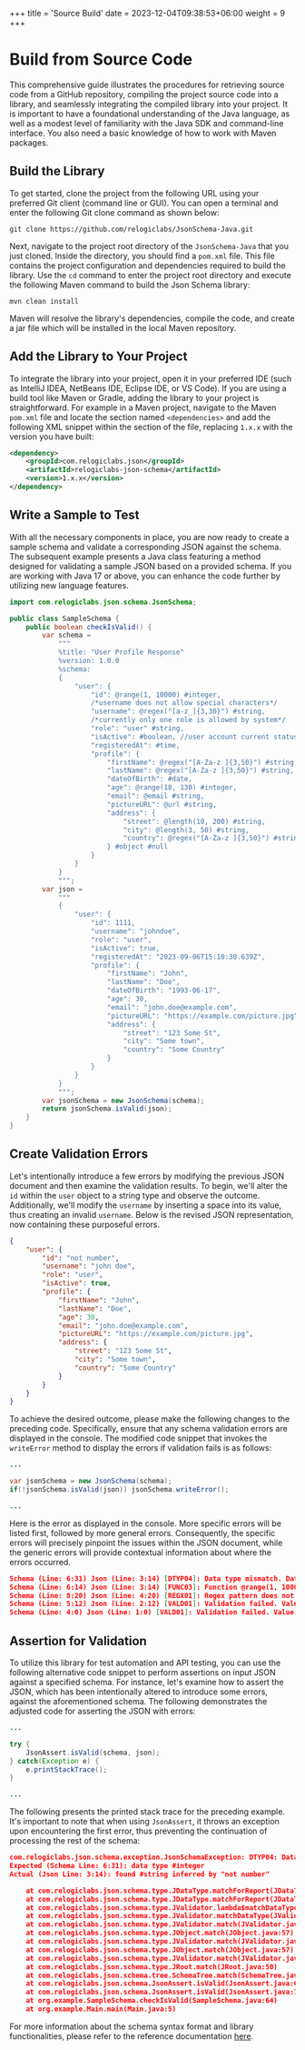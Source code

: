 +++
title = 'Source Build'
date = 2023-12-04T09:38:53+06:00
weight = 9
+++

# Build from Source Code
This comprehensive guide illustrates the procedures for retrieving source code from a GitHub repository, compiling the project source code into a library, and seamlessly integrating the compiled library into your project. It is important to have a foundational understanding of the Java language, as well as a modest level of familiarity with the Java SDK and command-line interface. You also need a basic knowledge of how to work with Maven packages.

## Build the Library
To get started, clone the project from the following URL using your preferred Git client (command line or GUI). You can open a terminal and enter the following Git clone command as shown below:
```shell
git clone https://github.com/relogiclabs/JsonSchema-Java.git
```
Next, navigate to the project root directory of the `JsonSchema-Java` that you just cloned. Inside the directory, you should find a `pom.xml` file. This file contains the project configuration and dependencies required to build the library. Use the `cd` command to enter the project root directory and execute the following Maven command to build the Json Schema library:

```shell
mvn clean install
```
Maven will resolve the library's dependencies, compile the code, and create a jar file which will be installed in the local Maven repository.

## Add the Library to Your Project
To integrate the library into your project, open it in your preferred IDE (such as IntelliJ IDEA, NetBeans IDE, Eclipse IDE, or VS Code). If you are using a build tool like Maven or Gradle, adding the library to your project is straightforward. For example in a Maven project, navigate to the Maven `pom.xml` file and locate the section named `<dependencies>` and add the following XML snippet within the section of the file, replacing `1.x.x` with the version you have built:
```xml
<dependency>
    <groupId>com.relogiclabs.json</groupId>
    <artifactId>relogiclabs-json-schema</artifactId>
    <version>1.x.x</version>
</dependency>
```

## Write a Sample to Test
With all the necessary components in place, you are now ready to create a sample schema and validate a corresponding JSON against the schema. The subsequent example presents a Java class featuring a method designed for validating a sample JSON based on a provided schema. If you are working with Java 17 or above, you can enhance the code further by utilizing new language features.
```java
import com.relogiclabs.json.schema.JsonSchema;

public class SampleSchema {
    public boolean checkIsValid() {
        var schema =
            """
            %title: "User Profile Response"
            %version: 1.0.0
            %schema:
            {
                "user": {
                    "id": @range(1, 10000) #integer,
                    /*username does not allow special characters*/
                    "username": @regex("[a-z_]{3,30}") #string,
                    /*currently only one role is allowed by system*/
                    "role": "user" #string,
                    "isActive": #boolean, //user account current status
                    "registeredAt": #time,
                    "profile": {
                        "firstName": @regex("[A-Za-z ]{3,50}") #string,
                        "lastName": @regex("[A-Za-z ]{3,50}") #string,
                        "dateOfBirth": #date,
                        "age": @range(18, 130) #integer,
                        "email": @email #string,
                        "pictureURL": @url #string,
                        "address": {
                            "street": @length(10, 200) #string,
                            "city": @length(3, 50) #string,
                            "country": @regex("[A-Za-z ]{3,50}") #string
                        } #object #null
                    }
                }
            }
            """;
        var json =
            """
            {
                "user": {
                    "id": 1111,
                    "username": "johndoe",
                    "role": "user",
                    "isActive": true,
                    "registeredAt": "2023-09-06T15:10:30.639Z",
                    "profile": {
                        "firstName": "John",
                        "lastName": "Doe",
                        "dateOfBirth": "1993-06-17",
                        "age": 30,
                        "email": "john.doe@example.com",
                        "pictureURL": "https://example.com/picture.jpg",
                        "address": {
                            "street": "123 Some St",
                            "city": "Some town",
                            "country": "Some Country"
                        }
                    }
                }
            }
            """;
        var jsonSchema = new JsonSchema(schema);
        return jsonSchema.isValid(json);
    }
}
```

## Create Validation Errors
Let's intentionally introduce a few errors by modifying the previous JSON document and then examine the validation results. To begin, we'll alter the `id` within the `user` object to a string type and observe the outcome. Additionally, we'll modify the `username` by inserting a space into its value, thus creating an invalid `username`. Below is the revised JSON representation, now containing these purposeful errors.
```json
{
    "user": {
        "id": "not number",
        "username": "john doe",
        "role": "user",
        "isActive": true,
        "profile": {
            "firstName": "John",
            "lastName": "Doe",
            "age": 30,
            "email": "john.doe@example.com",
            "pictureURL": "https://example.com/picture.jpg",
            "address": {
                "street": "123 Some St",
                "city": "Some town",
                "country": "Some Country"
            }
        }
    }
}
```
To achieve the desired outcome, please make the following changes to the preceding code. Specifically, ensure that any schema validation errors are displayed in the console. The modified code snippet that invokes the `writeError` method to display the errors if validation fails is as follows:
```java
...

var jsonSchema = new JsonSchema(schema);
if(!jsonSchema.isValid(json)) jsonSchema.writeError();

...
```
Here is the error as displayed in the console. More specific errors will be listed first, followed by more general errors. Consequently, the specific errors will precisely pinpoint the issues within the JSON document, while the generic errors will provide contextual information about where the errors occurred.
```json
Schema (Line: 6:31) Json (Line: 3:14) [DTYP04]: Data type mismatch. Data type #integer is expected but found #string inferred by "not number".
Schema (Line: 6:14) Json (Line: 3:14) [FUNC03]: Function @range(1, 10000) is incompatible with the target data type. Applying to a supported data type such as #number is expected but applied to an unsupported data type #string of "not number".
Schema (Line: 8:20) Json (Line: 4:20) [REGX01]: Regex pattern does not match. String of pattern "[a-z_]{3,30}" is expected but found "john doe" that mismatches with pattern.
Schema (Line: 5:12) Json (Line: 2:12) [VALD01]: Validation failed. Value {"id": @range(1, 10000) #integer, "username": @regex("[a-z_]{3,30}") #string, "role": "user" #string, "isActive": #boolean, "register...ing, "country": @regex("[A-Za-z ]{3,50}") #string} #object #null}} is expected but found {"id": "not number", "username": "john doe", "role": "user", "isActive": true, "registeredAt": "2023-09-06T15:10:30.639Z", "profile":...: "123 Some St", "city": "Some town", "country": "Some Country"}}}.
Schema (Line: 4:0) Json (Line: 1:0) [VALD01]: Validation failed. Value {"user": {"id": @range(1, 10000) #integer, "username": @regex("[a-z_]{3,30}") #string, "role": "user" #string, "isActive": #boolean, ...ng, "country": @regex("[A-Za-z ]{3,50}") #string} #object #null}}} is expected but found {"user": {"id": "not number", "username": "john doe", "role": "user", "isActive": true, "registeredAt": "2023-09-06T15:10:30.639Z", "... "123 Some St", "city": "Some town", "country": "Some Country"}}}}.
```

## Assertion for Validation
To utilize this library for test automation and API testing, you can use the following alternative code snippet to perform assertions on input JSON against a specified schema. For instance, let's examine how to assert the JSON, which has been intentionally altered to introduce some errors, against the aforementioned schema. The following demonstrates the adjusted code for asserting the JSON with errors:
```java
...

try {
    JsonAssert.isValid(schema, json);
} catch(Exception e) {
    e.printStackTrace();
}

...
```
The following presents the printed stack trace for the preceding example. It's important to note that when using `JsonAssert`, it throws an exception upon encountering the first error, thus preventing the continuation of processing the rest of the schema:
```json
com.relogiclabs.json.schema.exception.JsonSchemaException: DTYP04: Data type mismatch
Expected (Schema Line: 6:31): data type #integer
Actual (Json Line: 3:14): found #string inferred by "not number"

	at com.relogiclabs.json.schema.type.JDataType.matchForReport(JDataType.java:90)
	at com.relogiclabs.json.schema.type.JDataType.matchForReport(JDataType.java:72)
	at com.relogiclabs.json.schema.type.JValidator.lambda$matchDataType$4(JValidator.java:74)
	at com.relogiclabs.json.schema.type.JValidator.matchDataType(JValidator.java:74)
	at com.relogiclabs.json.schema.type.JValidator.match(JValidator.java:64)
	at com.relogiclabs.json.schema.type.JObject.match(JObject.java:57)
	at com.relogiclabs.json.schema.type.JValidator.match(JValidator.java:59)
	at com.relogiclabs.json.schema.type.JObject.match(JObject.java:57)
	at com.relogiclabs.json.schema.type.JValidator.match(JValidator.java:59)
	at com.relogiclabs.json.schema.type.JRoot.match(JRoot.java:50)
	at com.relogiclabs.json.schema.tree.SchemaTree.match(SchemaTree.java:33)
	at com.relogiclabs.json.schema.JsonAssert.isValid(JsonAssert.java:61)
	at com.relogiclabs.json.schema.JsonAssert.isValid(JsonAssert.java:72)
	at org.example.SampleSchema.checkIsValid(SampleSchema.java:64)
	at org.example.Main.main(Main.java:5)
```
For more information about the schema syntax format and library functionalities, please refer to the reference documentation [here](/JsonSchema-Java/api/index.html).